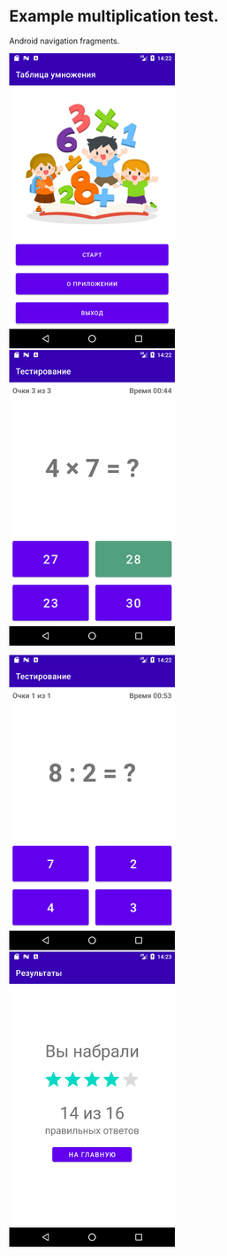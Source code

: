 # Example multiplication test. 

Android navigation fragments.

<p>
<img src="https://github.com/sskarga/android-learning/blob/main/MultiplicationTable/media/Screenshot_01.png" width="300">
<img src="https://github.com/sskarga/android-learning/blob/main/MultiplicationTable/media/Screenshot_02.png" width="300">
</p>
<p>
<img src="https://github.com/sskarga/android-learning/blob/main/MultiplicationTable/media/Screenshot_03.png" width="300">
<img src="https://github.com/sskarga/android-learning/blob/main/MultiplicationTable/media/Screenshot_04.png" width="300">
</p>